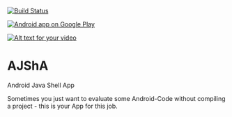 [![Build Status](https://travis-ci.org/ligi/AJShA.svg?branch=master)](https://travis-ci.org/ligi/AJShA)

[![Android app on Google Play](https://developer.android.com/images/brand/en_app_rgb_wo_60.png)](https://play.google.com/store/apps/details?id=org.ligi.ajsha)

[![Alt text for your video](http://img.youtube.com/vi/xAk6puzNk_k/0.jpg)](http://www.youtube.com/watch?v=xAk6puzNk_k)

AJShA
=====

Android Java Shell App

Sometimes you just want to evaluate some Android-Code without compiling a project - this is your App for this job.

